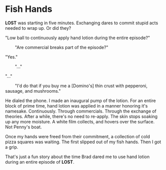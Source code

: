 <!--data 2020-10-22 #newsletter -->

# Fish Hands

**LOST** was starting in five minutes.
Exchanging dares to commit stupid acts needed to wrap up.
Or did they?

"Low ball to continuously apply hand lotion during the entire episode?"

&nbsp;&nbsp;&nbsp;&nbsp;&nbsp;&nbsp;&nbsp;&nbsp;"Are commercial breaks part of the episode?"

"Yes."

&nbsp;&nbsp;&nbsp;&nbsp;&nbsp;&nbsp;&nbsp;&nbsp;"..."

"..."

&nbsp;&nbsp;&nbsp;&nbsp;&nbsp;&nbsp;&nbsp;&nbsp;"I'd do that if you buy me a [Domino's] thin crust with pepperoni, sausage, and mushrooms."

He dialed the phone.
I made an inaugural pump of the lotion.
For an entire block of prime time, hand lotion was applied in a manner honoring it's namesake.
Continuously.
Through commercials.
Through the exchange of theories.
After a while, there's no need to re-apply.
The skin stops soaking up any more moisture.
A white film collects, and hovers over the surface.
Not Penny's boat.

Once my hands were freed from their commitment, a collection of cold pizza squares was waiting. The first slipped out of my fish hands. Then I got a grip.

That's just a fun story about the time Brad dared me to use hand lotion during an entire episode of **LOST**.